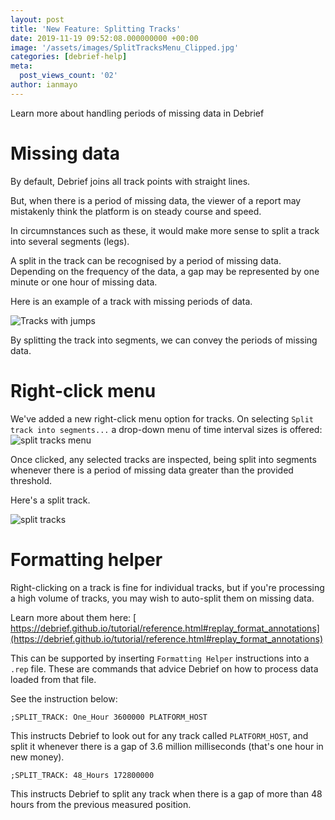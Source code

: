 ```yaml
---
layout: post
title: 'New Feature: Splitting Tracks'
date: 2019-11-19 09:52:08.000000000 +00:00
image: '/assets/images/SplitTracksMenu_Clipped.jpg'
categories: [debrief-help]
meta:
  post_views_count: '02'
author: ianmayo
---
```


Learn more about handling periods of missing data in Debrief

# Missing data

By default, Debrief joins all track points with straight lines.

But, when there is a period of missing data, the viewer of a report may
mistakenly think the platform is on steady course and speed.

In circumnstances such as these, it would make more sense to split a track into several segments (legs).

A split in the track can be recognised by a period of missing data. Depending on the frequency of the data, a gap may be represented by one minute or one hour of missing data.

Here is an example of a track with missing periods of data.

<img class="img-fluid" src="{{ site.baseurl }}/assets/images/TrackWithJumps.png" alt="Tracks with jumps" />

By splitting the track into segments, we can convey the periods of missing data.

# Right-click menu

We've added a new right-click menu option for tracks.  On selecting `Split track into segments...` a drop-down menu of time interval sizes is offered:
<img class="img-fluid" src="{{ site.baseurl }}/assets/images/SplitTracksMenu.png" alt="split tracks menu" />

Once clicked, any selected tracks are inspected, being split into segments whenever there is a period of missing data greater than the provided threshold.

Here's a split track.

<img class="img-fluid" src="{{ site.baseurl }}/assets/images/SplitTrack.png" alt="split tracks" />

# Formatting helper

Right-clicking on a track is fine for individual tracks, but if you're processing a high volume of tracks, you may wish to auto-split them on missing data.

Learn more about them here: [ https://debrief.github.io/tutorial/reference.html#replay_format_annotations](https://debrief.github.io/tutorial/reference.html#replay_format_annotations)

This can be supported by inserting `Formatting Helper` instructions into a `.rep` file.  These are commands that advice Debrief on how to process data loaded from that file.

See the instruction below:

````
;SPLIT_TRACK: One_Hour 3600000 PLATFORM_HOST
````

This instructs Debrief to look out for any track called `PLATFORM_HOST`, and split it whenever there is a gap of 3.6 million milliseconds (that's one hour in new money).

````
;SPLIT_TRACK: 48_Hours 172800000 
````

This instructs Debrief to split any track when there is a gap of more than 48 hours from the previous measured position.

